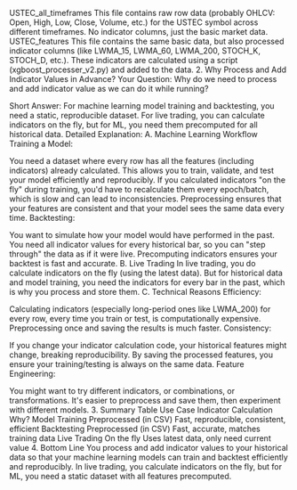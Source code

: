 USTEC_all_timeframes
This file contains raw row data (probably OHLCV: Open, High, Low, Close, Volume, etc.) for the USTEC symbol across different timeframes.
No indicator columns, just the basic market data.
USTEC_features
This file contains the same basic data, but also processed indicator columns (like LWMA_15, LWMA_60, LWMA_200, STOCH_K, STOCH_D, etc.).
These indicators are calculated using a script (xgboost_processer_v2.py) and added to the data.
2. Why Process and Add Indicator Values in Advance?
Your Question:
Why do we need to process and add indicator value as we can do it while running?

Short Answer:
For machine learning model training and backtesting, you need a static, reproducible dataset.
For live trading, you can calculate indicators on the fly, but for ML, you need them precomputed for all historical data.
Detailed Explanation:
A. Machine Learning Workflow
Training a Model:

You need a dataset where every row has all the features (including indicators) already calculated.
This allows you to train, validate, and test your model efficiently and reproducibly.
If you calculated indicators "on the fly" during training, you'd have to recalculate them every epoch/batch, which is slow and can lead to inconsistencies.
Preprocessing ensures that your features are consistent and that your model sees the same data every time.
Backtesting:

You want to simulate how your model would have performed in the past.
You need all indicator values for every historical bar, so you can "step through" the data as if it were live.
Precomputing indicators ensures your backtest is fast and accurate.
B. Live Trading
In live trading, you do calculate indicators on the fly (using the latest data).
But for historical data and model training, you need the indicators for every bar in the past, which is why you process and store them.
C. Technical Reasons
Efficiency:

Calculating indicators (especially long-period ones like LWMA_200) for every row, every time you train or test, is computationally expensive.
Preprocessing once and saving the results is much faster.
Consistency:

If you change your indicator calculation code, your historical features might change, breaking reproducibility.
By saving the processed features, you ensure your training/testing is always on the same data.
Feature Engineering:

You might want to try different indicators, or combinations, or transformations.
It's easier to preprocess and save them, then experiment with different models.
3. Summary Table
Use Case	Indicator Calculation	Why?
Model Training	Preprocessed (in CSV)	Fast, reproducible, consistent, efficient
Backtesting	Preprocessed (in CSV)	Fast, accurate, matches training data
Live Trading	On the fly	Uses latest data, only need current value
4. Bottom Line
You process and add indicator values to your historical data so that your machine learning models can train and backtest efficiently and reproducibly.
In live trading, you calculate indicators on the fly, but for ML, you need a static dataset with all features precomputed.